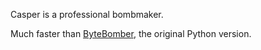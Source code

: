Casper is a professional bombmaker.

Much faster than [ByteBomber](https://github.com/luckalgorithm/ByteBomber), the original Python version.
